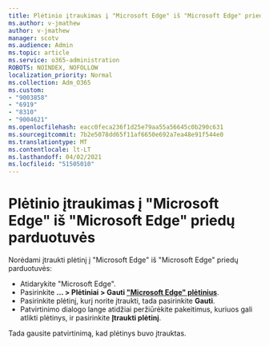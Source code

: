 ```yaml
---
title: Plėtinio įtraukimas į "Microsoft Edge" iš "Microsoft Edge" priedų parduotuvės
ms.author: v-jmathew
author: v-jmathew
manager: scotv
ms.audience: Admin
ms.topic: article
ms.service: o365-administration
ROBOTS: NOINDEX, NOFOLLOW
localization_priority: Normal
ms.collection: Adm_O365
ms.custom:
- "9003858"
- "6919"
- "8310"
- "9004621"
ms.openlocfilehash: eacc0feca236f1d25e79aa55a56645c0b290c631
ms.sourcegitcommit: 7b2e5078dd65f11af6650e692a7ea48e91f544e0
ms.translationtype: MT
ms.contentlocale: lt-LT
ms.lasthandoff: 04/02/2021
ms.locfileid: "51505010"
---
```

# <a name="add-an-extension-to-microsoft-edge-from-the-microsoft-edge-add-ons-store"></a>Plėtinio įtraukimas į "Microsoft Edge" iš "Microsoft Edge" priedų parduotuvės

Norėdami įtraukti plėtinį į "Microsoft Edge" iš "Microsoft Edge" priedų parduotuvės:

- Atidarykite "Microsoft Edge".
- Pasirinkite **... > Plėtiniai > Gauti ["Microsoft Edge" plėtinius](https://go.microsoft.com/fwlink/?linkid=2136408)**.
- Pasirinkite plėtinį, kurį norite įtraukti, tada pasirinkite **Gauti**.
- Patvirtinimo dialogo lange atidžiai peržiūrėkite pakeitimus, kuriuos gali atlikti plėtinys, ir pasirinkite **Įtraukti plėtinį**.

Tada gausite patvirtinimą, kad plėtinys buvo įtrauktas.
